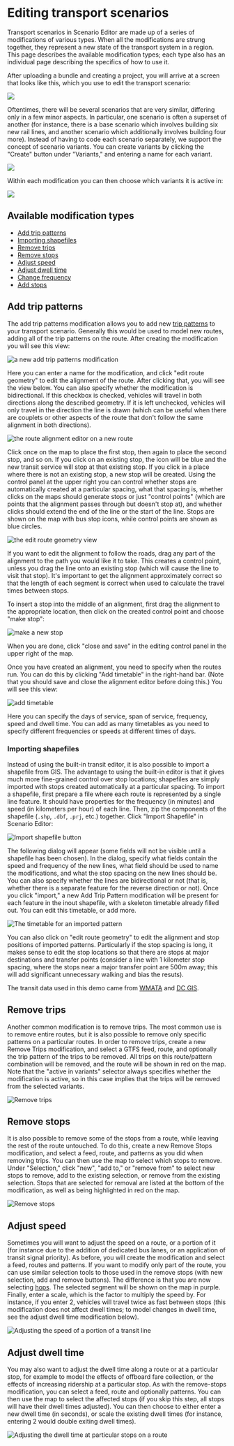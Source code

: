 # Editing transport scenarios

Transport scenarios in Scenario Editor are made up of a series of modifications of various types. When all the modifications
are strung together, they represent a new state of the transport system in a region. This page describes the available modification
types; each type also has an individual page describing the specifics of how to use it.

After uploading a bundle and creating a project, you will arrive at a screen that looks like this, which you use to edit the transport scenario:

<img src="../img/new-project.png" />

Oftentimes, there will be several scenarios that are very similar, differing only in a few minor aspects. In particular, one scenario is often
a superset of another (for instance, there is a base scenario which involves building six new rail lines, and another scenario which additionally
involves building four more). Instead of having to code each scenario separately, we support the concept of scenario variants. You can create variants
by clicking the "Create" button under "Variants," and entering a name for each variant.

<img src="../img/variants-editor.png" />

Within each modification you can then choose which variants it is active in:

<img src="../img/variants-chooser.png" />

## Available modification types

- [Add trip patterns](#add-trip-patterns)
 - [Importing shapefiles](#importing-shapefiles)
- [Remove trips](#remove-trips)
- [Remove stops](#remove-stops)
- [Adjust speed](#adjust-speed)
- [Adjust dwell time](#adjust-dwell-time)
- [Change frequency](#change-frequency)
- [Add stops](#add-stops)

## Add trip patterns

The add trip patterns modification allows you to add new [trip patterns](../glossary#trip-pattern) to your transport scenario. Generally
this would be used to model new routes, adding all of the trip patterns on the route. After creating the modification you will see this view:

<img src="../img/new-add-trip-patterns.png" alt="a new add trip patterns modification" />

Here you can enter a name for the modification, and click "edit route geometry" to edit the alignment of the route. After clicking that, you will see
the view below. You can also specify whether the modification is bidirectional. If this checkbox is checked, vehicles will travel in both directions
along the described geometry. If it is left unchecked, vehicles will only travel in the direction the line is drawn (which can be useful when there are couplets
or other aspects of the route that don't follow the same alignment in both directions).

<img src="../img/blank-geometry.png" alt="the route alignment editor on a new route" />

Click once on the map to place the first stop, then again to place the second stop, and so on. If you click on an existing stop, the icon will be blue and
the new transit service will stop at that existing stop. If you click in a place where there is not an existing stop, a new stop will be created. Using the
control panel at the upper right you can control whether stops are automatically created at a particular spacing, what that spacing is, whether clicks on
the maps should generate stops or just "control points" (which are points that the alignment passes through but doesn't stop at), and whether clicks should extend the
end of the line or the start of the line. Stops are shown on the map with bus stop icons, while control points are shown as blue circles.

<img src="../img/edit-geometry-start.png" alt="the edit route geometry view" />

If you want to edit the alignment to follow the roads, drag any part of the alignment to the path you would like it to take. This creates a control point, unless you
drag the line onto an existing stop (which will cause the line to visit that stop). It's important to get the alignment approximately correct so that the length of each
segment is correct when used to calculate the travel times between stops.

To insert a stop into the middle of an alignment, first drag the alignment to the appropriate location, then click on the created control point and choose "make stop":

<img src="../img/make-stop.png" alt="make a new stop" />

When you are done, click "close and save" in the editing control panel in the upper right of the map.

Once you have created an alignment, you need to specify when the routes run. You can do this by clicking "Add timetable" in the right-hand bar. (Note that you should save and close
the alignment editor before doing this.) You will see this view:

<img src="../img/add-timetable.png" alt="add timetable" />

Here you can specify the days of service, span of service, frequency, speed and dwell time. You can add as many timetables as you need to specify different frequencies or speeds at
different times of days.

### Importing shapefiles

Instead of using the built-in transit editor, it is also possible to import a shapefile from GIS. The advantage to using the built-in editor is that it gives much more fine-grained
control over stop locations; shapefiles are simply imported with stops created automatically at a particular spacing. To import a shapefile, first prepare a file where each route is
represented by a single line feature. It should have properties for the frequency (in minutes) and speed (in kilometers per hour) of each line. Then, zip the components of the
shapefile (`.shp`, `.dbf`, `.prj`, etc.) together. Click "Import Shapefile" in Scenario Editor:

<img src="../img/import-shapefile-button.png" alt="Import shapefile button" />

The following dialog will appear (some fields will not be visible until a shapefile has been chosen). In the dialog, specify what fields contain the speed and frequency of the new lines,
what field should be used to name the modifications, and what the stop spacing on the new lines should be. You can also specify whether the lines are bidirectional or not (that is, whether
there is a separate feature for the reverse direction or not). Once you click "import," a new Add Trip Pattern modification will be present for each feature in the inout shapefile, with a skeleton
timetable already filled out. You can edit this timetable, or add more.

<img src="../img/imported-pattern.png" alt="The timetable for an imported pattern" />

You can also click on "edit route geometry" to edit the alignment and stop positions of imported patterns. Particularly if the stop spacing is long, it makes sense to edit
the stop locations so that there are stops at major destinations and transfer points (consider a line with 1 kilometer stop spacing, where the stops near a major transfer point
are 500m away; this will add significant unnecessary walking and bias the resuts).

The transit data used in this demo came from [WMATA](http://wmata.com) and [DC GIS](http://octo.dc.gov/service/dc-gis-services).

## Remove trips

Another common modification is to remove trips. The most common use is to remove entire routes, but it is also possible to remove only specific patterns on a particular routes.
In order to remove trips, create a new Remove Trips modification, and select a GTFS feed, route, and optionally the trip pattern of the trips to be removed. All trips on this
route/pattern combination will be removed, and the route will be shown in red on the map. Note that the "active in variants" selector always specifies whether the modification is active,
so in this case implies that the trips will be removed from the selected variants.

<img src="../img/remove-trips.png" alt="Remove trips" />

## Remove stops

It is also possible to remove some of the stops from a route, while leaving the rest of the route untouched. To do this, create a new Remove Stops modification, and select a feed, route, and
patterns as you did when removing trips. You can then use the map to select which stops to remove. Under "Selection," click "new", "add to," or "remove from" to select new stops to remove, add to
the existing selection, or remove from the existing selection. Stops that are selected for removal are listed at the bottom of the modification, as well as being highlighted in red on the map.

<img src="../img/remove-stops.png"  alt="Remove stops" />


## Adjust speed

Sometimes you will want to adjust the speed on a route, or a portion of it (for instance due to the addition of dedicated bus lanes, or an application of transit signal priority).
As before, you will create the modification and select a feed, routes and patterns. If you want to modify only part of the route, you can use similar selection tools to those used in the
remove stops (with new selection, add and remove buttons). The difference is that you are now selecting [hops](../glossary/#hops). The selected segment will be shown on the map in purple.
Finally, enter a scale, which is the factor to multiply the speed by. For instance, if you enter 2, vehicles will travel twice as fast between stops (this modification does not affect dwell times;
to model changes in dwell time, see the adjust dwell time modification below).

<img src="../img/adjust-speed.png" alt="Adjusting the speed of a portion of a transit line" />

## Adjust dwell time

You may also want to adjust the dwell time along a route or at a particular stop, for example to model the effects of offboard fare collection, or the effects of increasing ridership at a particular
stop. As with the remove-stops modification, you can select a feed, route and optionally patterns. You can then use the map to select the affected stops (if you skip this step, all stops will have their
dwell times adjusted). You can then choose to either enter a new dwell time (in seconds), or scale the existing dwell times (for instance, entering 2 would double exiting dwell times).

<img src="../img/adjust-dwell-time.png" alt="Adjusting the dwell time at particular stops on a route" />




